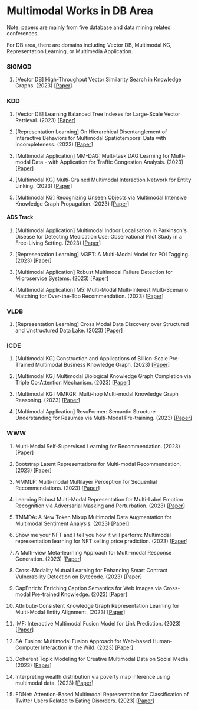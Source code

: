 Multimodal Works in DB Area
======
Note: papers are mainly from five database and data mining related conferences.

For DB area, there are domains including Vector DB, Multimodal KG, Representation Learning, or Multimedia Application.

### SIGMOD

1. [Vector DB] High-Throughput Vector Similarity Search in Knowledge Graphs. (2023) [[Paper](https://doi.org/10.1145/3589777)]




### KDD

1. [Vector DB] Learning Balanced Tree Indexes for Large-Scale Vector Retrieval. (2023) [[Paper](https://dl.acm.org/doi/10.1145/3580305.3599406)]

2. [Representation Learning] On Hierarchical Disentanglement of Interactive Behaviors for Multimodal Spatiotemporal Data with Incompleteness. (2023) [[Paper](https://doi.org/10.1145/3580305.3599448)]

3. [Multimodal Application] MM-DAG: Multi-task DAG Learning for Multi-modal Data - with Application for Traffic Congestion Analysis. (2023) [[Paper](https://doi.org/10.1145/3580305.3599436)]

4. [Multimodal KG] Multi-Grained Multimodal Interaction Network for Entity Linking. (2023) [[Paper](https://dl.acm.org/doi/10.1145/3580305.3599439)]

5. [Multimodal KG] Recognizing Unseen Objects via Multimodal Intensive Knowledge Graph Propagation. (2023) [[Paper](https://doi.org/10.1145/3580305.3599486)]


#### ADS Track

1. [Multimodal Application] Multimodal Indoor Localisation in Parkinson's Disease for Detecting Medication Use: Observational Pilot Study in a Free-Living Setting. (2023) [[Paper](https://doi.org/10.1145/3580305.3599872)]

2. [Representation Learning] M3PT: A Multi-Modal Model for POI Tagging. (2023) [[Paper](https://dl.acm.org/doi/10.1145/3580305.3599862)]

3. [Multimodal Application] Robust Multimodal Failure Detection for Microservice Systems. (2023) [[Paper](https://dl.acm.org/doi/10.1145/3580305.3599902)]

4. [Multimodal Application] M5: Multi-Modal Multi-Interest Multi-Scenario Matching for Over-the-Top Recommendation. (2023) [[Paper](https://dl.acm.org/doi/10.1145/3580305.3599863)]




### VLDB

1. [Representation Learning] Cross Modal Data Discovery over Structured and Unstructured Data Lake. (2023) [[Paper](https://www.vldb.org/pvldb/vol16/p3377-eltabakh.pdf)]



### ICDE


1. [Multimodal KG] Construction and Applications of Billion-Scale Pre-Trained Multimodal Business Knowledge Graph. (2023) [[Paper](https://doi.org/10.1109/ICDE55515.2023.00229)]

2. [Multimodal KG] Multimodal Biological Knowledge Graph Completion via Triple Co-Attention Mechanism. (2023) [[Paper](https://doi.org/10.1109/ICDE55515.2023.10231041)]

3. [Multimodal KG] MMKGR: Multi-hop Multi-modal Knowledge Graph Reasoning. (2023) [[Paper](https://doi.org/10.1109/ICDE55515.2023.00015)]

4. [Multimodal Application] ResuFormer: Semantic Structure Understanding for Resumes via Multi-Modal Pre-training. (2023) [[Paper](https://ieeexplore.ieee.org/document/10184685/)]




### WWW

1. Multi-Modal Self-Supervised Learning for Recommendation. (2023) [[Paper](https://dl.acm.org/doi/10.1145/3543507.3583206)]

2. Bootstrap Latent Representations for Multi-modal Recommendation. (2023) [[Paper](https://dl.acm.org/doi/10.1145/3543507.3583251)]

3. MMMLP: Multi-modal Multilayer Perceptron for Sequential Recommendations. (2023) [[Paper](https://dl.acm.org/doi/10.1145/3543507.3583378)]

4. Learning Robust Multi-Modal Representation for Multi-Label Emotion Recognition via Adversarial Masking and Perturbation. (2023) [[Paper](https://dl.acm.org/doi/10.1145/3543507.3583258)]

5. TMMDA: A New Token Mixup Multimodal Data Augmentation for Multimodal Sentiment Analysis. (2023) [[Paper](https://dl.acm.org/doi/10.1145/3543507.3583406)]

6. Show me your NFT and I tell you how it will perform: Multimodal representation learning for NFT selling price prediction. (2023) [[Paper](https://dl.acm.org/doi/10.1145/3543507.3583520)]

7. A Multi-view Meta-learning Approach for Multi-modal Response Generation.  (2023) [[Paper](https://dl.acm.org/doi/10.1145/3543507.3583548)]

8. Cross-Modality Mutual Learning for Enhancing Smart Contract Vulnerability Detection on Bytecode. (2023) [[Paper](https://dl.acm.org/doi/10.1145/3543507.3583367)]

9. CapEnrich: Enriching Caption Semantics for Web Images via Cross-modal Pre-trained Knowledge. (2023) [[Paper](https://doi.org/10.1145/3543507.3583232)]

10. Attribute-Consistent Knowledge Graph Representation Learning for Multi-Modal Entity Alignment. (2023) [[Paper](https://doi.org/10.1145/3543507.3583328)]

11. IMF: Interactive Multimodal Fusion Model for Link Prediction. (2023) [[Paper](https://dl.acm.org/doi/10.1145/3543507.3583554)]

12. SA-Fusion: Multimodal Fusion Approach for Web-based Human-Computer Interaction in the Wild. (2023) [[Paper](https://dl.acm.org/doi/10.1145/3543507.3587429)]

13. Coherent Topic Modeling for Creative Multimodal Data on Social Media. (2023) [[Paper](https://dl.acm.org/doi/10.1145/3543507.3587433)]

14. Interpreting wealth distribution via poverty map inference using multimodal data. (2023) [[Paper](https://dl.acm.org/doi/10.1145/3543507.3583862)]

15. EDNet: Attention-Based Multimodal Representation for Classification of Twitter Users Related to Eating Disorders. (2023) [[Paper](https://dl.acm.org/doi/10.1145/3543507.3583863)]